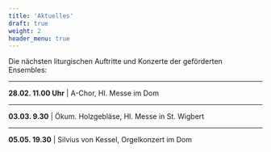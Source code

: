 ```yaml
---
title: 'Aktuelles'
draft: true
weight: 2
header_menu: true
---
```


Die nächsten liturgischen Auftritte und Konzerte der geförderten Ensembles:

----

**28.02. 11.00 Uhr** | A-Chor, Hl. Messe im Dom


----

**03.03. 9.30** | Ökum. Holzgebläse, Hl. Messe in St. Wigbert

----

**05.05. 19.30** | Silvius von Kessel, Orgelkonzert im Dom 
